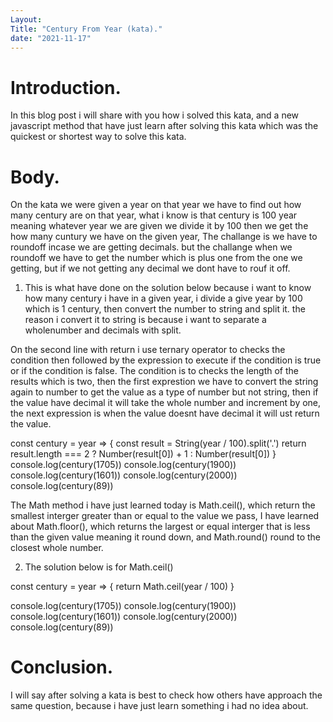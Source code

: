 ```yaml
---
Layout: 
Title: "Century From Year (kata)."
date: "2021-11-17"
---
```


# Introduction.

In this blog post i will share with you how i solved this kata, and a new javascript method that have just learn after solving this kata which was the quickest or shortest way to solve this kata.

# Body.

On the kata we were given a year on that year we have to find out how many century are on that year, what i know is that century is 100 year meaning whatever year we are given we divide it by 100 then we get the how many cuntury we have on the given year, The challange is we have to roundoff incase we are getting decimals. but the challange when we roundoff we have to get the number which is plus one from the one we getting, but if we not getting any decimal we dont have to rouf it off.


1. This is what have done on the solution below because i want to know how many century i have in a given year, i divide a give year by 100 which is 1 century, then convert the number to string and split it. the reason i convert it to string is because i want to separate a wholenumber and decimals with split. 

On the second line with return i use ternary operator to checks the condition then followed by the expression to execute if the condition is true or if the condition is false. The condition is to checks the length of the results which is two, then the first exprestion we have to convert the string again to number to get the value as a type of number but not string, then if the value have decimal it will take the whole number and increment by one, the next expression is when the value doesnt have decimal it will ust return the value.


 const century = year => {
    const result = String(year / 100).split('.')
    return result.length === 2 ? Number(result[0]) + 1 : Number(result[0])
 }
 console.log(century(1705))
 console.log(century(1900))
 console.log(century(1601))
 console.log(century(2000))
 console.log(century(89))

The Math method i have just learned today is Math.ceil(), which return the smallest interger greater than or equal to the value we pass,
I have learned about Math.floor(), which returns the largest or equal interger that is less than the given value meaning it round down, and Math.round() round to the closest whole number.



2. The solution below is for Math.ceil()

 
const century = year => {
   return Math.ceil(year / 100)
}

console.log(century(1705))
console.log(century(1900))
console.log(century(1601))
console.log(century(2000))
console.log(century(89))


# Conclusion.

I will say after solving a kata is best to check how others have approach the same question, because i have just learn something i had no idea about.